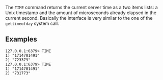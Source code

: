 The `TIME` command returns the current server time as a two items lists: a Unix
timestamp and the amount of microseconds already elapsed in the current second.
Basically the interface is very similar to the one of the `gettimeofday` system
call.

## Examples

```valkey-cli
127.0.0.1:6379> TIME
1) "1714701491"
2) "723379"
127.0.0.1:6379> TIME
1) "1714701491"
2) "731773"
```

